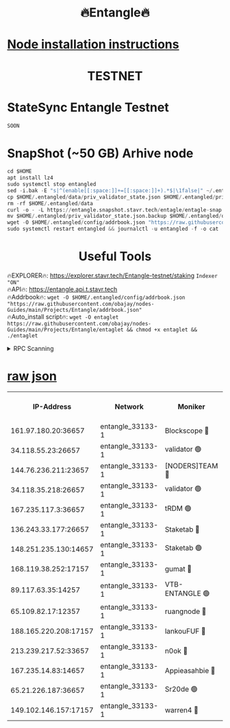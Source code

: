<h1 align="center"> 🔥Entangle🔥</h1>

[Node installation instructions](https://github.com/obajay/nodes-Guides/tree/main/Projects/Entangle)
=

<h1 align="center"> TESTNET</h1>

# StateSync Entangle Testnet
```python
SOON
```
# SnapShot (~50 GB) Arhive node
```python
cd $HOME
apt install lz4
sudo systemctl stop entangled
sed -i.bak -E "s|^(enable[[:space:]]+=[[:space:]]+).*$|\1false|" ~/.entangled/config/config.toml
cp $HOME/.entangled/data/priv_validator_state.json $HOME/.entangled/priv_validator_state.json.backup
rm -rf $HOME/.entangled/data
curl -o - -L https://entangle.snapshot.stavr.tech/entagle/entagle-snap.tar.lz4 | lz4 -c -d - | tar -x -C $HOME/.entangled --strip-components 2
mv $HOME/.entangled/priv_validator_state.json.backup $HOME/.entangled/data/priv_validator_state.json
wget -O $HOME/.entangled/config/addrbook.json "https://raw.githubusercontent.com/obajay/nodes-Guides/main/Projects/Entangle/addrbook.json"
sudo systemctl restart entangled && journalctl -u entangled -f -o cat
```
 <h1 align="center"> Useful Tools</h1>
 
🔥EXPLORER🔥: https://explorer.stavr.tech/Entangle-testnet/staking        `Indexer "ON"` \
🔥API🔥:      https://entangle.api.t.stavr.tech \
🔥Addrbook🔥: ```wget -O $HOME/.entangled/config/addrbook.json "https://raw.githubusercontent.com/obajay/nodes-Guides/main/Projects/Entangle/addrbook.json"``` \
🔥Auto_install script🔥:  `wget -O entaglet https://raw.githubusercontent.com/obajay/nodes-Guides/main/Projects/Entangle/entaglet && chmod +x entaglet && ./entaglet`


<details>
<summary>RPC Scanning</summary>

<h2 align="center"> We scan nodes in real time every 4 hours. And we provide the final result of RPC endpoints.
We cannot influence the operation of these nodes in any way. </h2>


```python
If Voting Power is higher than 0 --> then the Node is a validator of the network and may be subject to attack and be a potential threat to the chain.
```
```python
We marked such validators with a red symbol
```

</details>

[raw json](https://rpc-check.entangt.stavr.tech/entangt/rpc-entangt-result.json)
=


<table><tr><th>IP-Address</th><th>Network</th><th>Moniker</th><th>Latest Block Height</th><th>Earliest Block Height</th><th>Catching Up</th><th>Tx Index</th><th>Voting Power</th><th>Scan Time</th></tr><tr><td>161.97.180.20:36657</td><td>entangle_33133-1</td><td>Blockscope 🔴</td><td>2128974</td><td>1</td><td>False</td><td>off</td><td>282166234184344</td><td>2024-02-11T03:35:15.162725655UTC</td></tr><tr><td>34.118.55.23:26657</td><td>entangle_33133-1</td><td>validator 🟢</td><td>2128974</td><td>1</td><td>False</td><td>on</td><td>0</td><td>2024-02-11T03:35:16.221281265UTC</td></tr><tr><td>144.76.236.211:23657</td><td>entangle_33133-1</td><td>[NODERS]TEAM 🔴</td><td>2128977</td><td>1</td><td>False</td><td>off</td><td>27053922453610666</td><td>2024-02-11T03:35:25.973350561UTC</td></tr><tr><td>34.118.35.218:26657</td><td>entangle_33133-1</td><td>validator 🟢</td><td>2128979</td><td>1</td><td>False</td><td>on</td><td>0</td><td>2024-02-11T03:35:35.412446028UTC</td></tr><tr><td>167.235.117.3:36657</td><td>entangle_33133-1</td><td>tRDM 🟢</td><td>2128979</td><td>1</td><td>False</td><td>on</td><td>0</td><td>2024-02-11T03:35:35.748484660UTC</td></tr><tr><td>136.243.33.177:26657</td><td>entangle_33133-1</td><td>Staketab 🔴</td><td>2128977</td><td>660001</td><td>False</td><td>on</td><td>148259358089902</td><td>2024-02-11T03:35:26.235160079UTC</td></tr><tr><td>148.251.235.130:14657</td><td>entangle_33133-1</td><td>Staketab 🟢</td><td>2128974</td><td>660801</td><td>False</td><td>on</td><td>0</td><td>2024-02-11T03:35:14.374066233UTC</td></tr><tr><td>168.119.38.252:17157</td><td>entangle_33133-1</td><td>gumat 🔴</td><td>2128974</td><td>962001</td><td>False</td><td>on</td><td>325082541777032</td><td>2024-02-11T03:35:18.612315793UTC</td></tr><tr><td>89.117.63.35:14257</td><td>entangle_33133-1</td><td>VTB-ENTANGLE 🟢</td><td>2128977</td><td>1162001</td><td>False</td><td>off</td><td>0</td><td>2024-02-11T03:35:23.361854647UTC</td></tr><tr><td>65.109.82.17:12357</td><td>entangle_33133-1</td><td>ruangnode 🔴</td><td>2128974</td><td>1312001</td><td>False</td><td>off</td><td>478953762479920</td><td>2024-02-11T03:35:15.589208917UTC</td></tr><tr><td>188.165.220.208:17157</td><td>entangle_33133-1</td><td>lankouFUF 🔴</td><td>2128974</td><td>1910001</td><td>False</td><td>off</td><td>305792484331123</td><td>2024-02-11T03:35:18.915718373UTC</td></tr><tr><td>213.239.217.52:33657</td><td>entangle_33133-1</td><td>n0ok 🔴</td><td>2128978</td><td>2028978</td><td>False</td><td>off</td><td>46579057979657288</td><td>2024-02-11T03:35:30.640031788UTC</td></tr><tr><td>167.235.14.83:14657</td><td>entangle_33133-1</td><td>Appieasahbie 🔴</td><td>2128979</td><td>2042001</td><td>False</td><td>on</td><td>43245458037299815</td><td>2024-02-11T03:35:35.006805148UTC</td></tr><tr><td>65.21.226.187:36657</td><td>entangle_33133-1</td><td>Sr20de 🟢</td><td>2128974</td><td>2049001</td><td>False</td><td>off</td><td>0</td><td>2024-02-11T03:35:14.840909085UTC</td></tr><tr><td>149.102.146.157:17157</td><td>entangle_33133-1</td><td>warren4 🔴</td><td>2128977</td><td>2098001</td><td>False</td><td>on</td><td>484726866591920</td><td>2024-02-11T03:35:25.713415226UTC</td></tr></table>
